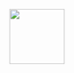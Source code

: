<div id="header" align="center">
  <img src="https://giphy.com/clips/theoffice-the-office-peacock-tv-show-S8EYwg8wmyokVZOLGp" width="100"/>
</div>
